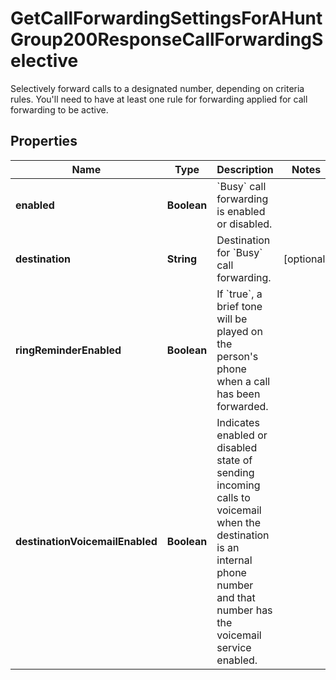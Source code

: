 

# GetCallForwardingSettingsForAHuntGroup200ResponseCallForwardingSelective

Selectively forward calls to a designated number, depending on criteria rules. You'll need to have at least one rule for forwarding applied for call forwarding to be active.

## Properties

| Name | Type | Description | Notes |
|------------ | ------------- | ------------- | -------------|
|**enabled** | **Boolean** | &#x60;Busy&#x60; call forwarding is enabled or disabled. |  |
|**destination** | **String** | Destination for &#x60;Busy&#x60; call forwarding. |  [optional] |
|**ringReminderEnabled** | **Boolean** | If &#x60;true&#x60;, a brief tone will be played on the person&#39;s phone when a call has been forwarded. |  |
|**destinationVoicemailEnabled** | **Boolean** | Indicates enabled or disabled state of sending incoming calls to voicemail when the destination is an internal phone number and that number has the voicemail service enabled. |  |




